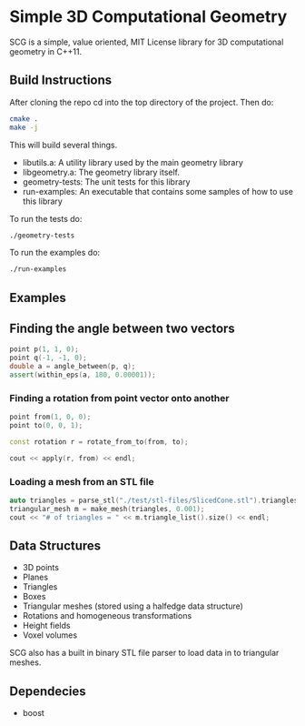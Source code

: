 # Simple 3D Computational Geometry

SCG is a simple, value oriented, MIT License library for 3D computational geometry in C++11.

## Build Instructions

After cloning the repo cd into the top directory of the project. Then do:

```bash
cmake .
make -j
```

This will build several things.
* libutils.a: A utility library used by the main geometry library
* libgeometry.a: The geometry library itself.
* geometry-tests: The unit tests for this library
* run-examples: An executable that contains some samples of how to use this library

To run the tests do:

```bash
./geometry-tests 
```

To run the examples do:

```bash
./run-examples
```

## Examples

## Finding the angle between two vectors

```cpp
point p(1, 1, 0);
point q(-1, -1, 0);
double a = angle_between(p, q);
assert(within_eps(a, 180, 0.00001));

```

### Finding a rotation from point vector onto another

```cpp
point from(1, 0, 0);
point to(0, 0, 1);

const rotation r = rotate_from_to(from, to);

cout << apply(r, from) << endl;
```

### Loading a mesh from an STL file

```cpp
auto triangles = parse_stl("./test/stl-files/SlicedCone.stl").triangles;
triangular_mesh m = make_mesh(triangles, 0.001);
cout << "# of triangles = " << m.triangle_list().size() << endl;
```

## Data Structures

* 3D points
* Planes
* Triangles
* Boxes
* Triangular meshes (stored using a halfedge data structure)
* Rotations and homogeneous transformations
* Height fields
* Voxel volumes

SCG also has a built in binary STL file parser to load data in to triangular meshes.

## Dependecies
* boost
